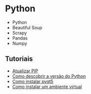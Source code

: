 # Python

- Python
- Beautiful Soup
- Scrapy
- Pandas
- Numpy

## Tutoriais
- [Atualizar PIP](https://github.com/andrenevares/andrenevares/blob/master/python/tuts/atualizar_pip.md)
- [Como descobrir a versão do Python](https://github.com/andrenevares/andrenevares/blob/master/python/tuts/como-saber-a-vers%C3%A3o-do-python-via-prompt.md)
- [Como instalar pyqt5](https://github.com/andrenevares/andrenevares/blob/master/python/tuts/installpyqt5.md)
- [Como instalar um ambiente virtual](https://github.com/andrenevares/andrenevares/blob/master/python/tuts/criando_um_vitual_env.md)
